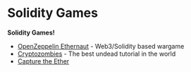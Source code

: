 # Solidity Games



**Solidity Games!**

* [OpenZeppelin Ethernaut](https://ethernaut.zeppelin.solutions/) - Web3/Solidity based wargame
* [Cryptozombies](https://cryptozombies.io/) - The best undead tutorial in the world
* [Capture the Ether](https://capturetheether.com/)

